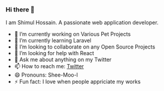 ### Hi there 👋
I am Shimul Hossain. A passionate web application developer.

- 🔭 I’m currently working on Various Pet Projects
- 🌱 I’m currently learning Laravel
- 👯 I’m looking to collaborate on any Open Source Projects
- 🤔 I’m looking for help with React
- 💬 Ask me about anything on my Twitter
- 📫 How to reach me: [Twitter](https://twitter.com/XyShimul)
- 😄 Pronouns: Shee-Moo-l
- ⚡ Fun fact: I love when people appriciate my works

